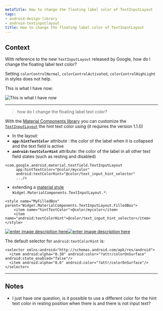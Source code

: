 ```yaml
---
metaTitle: How to change the floating label color of TextInputLayout
tags:
- android-design-library
- android-textinputlayout
title: How to change the floating label color of TextInputLayout
---
```


## Context

With reference to the new `TextInputLayout` released by Google, how do I change the floating label text color?


Setting `colorControlNormal`, `colorControlActivated`, `colorControlHighLight` in styles does not help.


This is what I have now:


![This is what I have now](https://i.stack.imgur.com/EES16.png)



---


> 
> how do I change the floating label text color?
> 
> 
> 


With the [Material Components library](https://github.com/material-components/material-components-android) you can customize the [`TextInputLayout`](https://github.com/material-components/material-components-android/blob/master/docs/components/TextField.md) the hint text color using (it requires the version 1.1.0)


* In the layout:
* **`app:hintTextColor`** attribute : the color of the label when it is collapsed and the text field is active
* **`android:textColorHint`** attribute: the color of the label in all other text field states (such as resting and disabled)



```
<com.google.android.material.textfield.TextInputLayout
     app:hintTextColor="@color/mycolor"
     android:textColorHint="@color/text_input_hint_selector"
     .../>

```

* extending a [material style](https://github.com/material-components/material-components-android/blob/master/docs/components/TextField.md#styles) `Widget.MaterialComponents.TextInputLayout.*`:



```
<style name="MyFilledBox" parent="Widget.MaterialComponents.TextInputLayout.FilledBox">
    <item name="hintTextColor">@color/mycolor</item>
    <item name="android:textColorHint">@color/text_input_hint_selector</item>
</style>

```

[![enter image description here](https://i.stack.imgur.com/xFKiw.png)](https://i.stack.imgur.com/xFKiw.png)[![enter image description here](https://i.stack.imgur.com/XFrja.png)](https://i.stack.imgur.com/XFrja.png)


The default selector for `android:textColorHint` is:



```
<selector xmlns:android="http://schemas.android.com/apk/res/android">
  <item android:alpha="0.38" android:color="?attr/colorOnSurface" android:state_enabled="false"/>
  <item android:alpha="0.6" android:color="?attr/colorOnSurface"/>
</selector>

```


---

## Notes

- I just have one question, is it possible to use a different color for the hint text color in resting position when there is and there is not input text?
